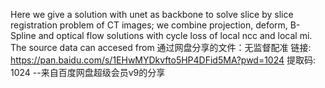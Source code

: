 Here we give a solution with unet as backbone to solve slice by slice registration problem of CT images; we combine projection, deform, B-Spline and optical flow solutions with cycle loss of local ncc and local mi.
The source data can accesed from 通过网盘分享的文件：无监督配准
链接: https://pan.baidu.com/s/1EHwMYDkvfto5HP4DFid5MA?pwd=1024 提取码: 1024 
--来自百度网盘超级会员v9的分享
